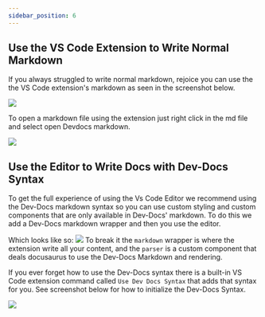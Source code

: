 ```yaml
---
sidebar_position: 6
---
```


## Use the VS Code Extension to Write Normal Markdown

If you always struggled to write normal markdown, rejoice you can use the the VS Code extension's markdown as seen in the screenshot below.

![](/img/dev-docs-assets/dev-docs-RnJpLCAyNSBBdWcgMjAyMyAwMzoxNTo1NCBHTVQ=.png)

To open a markdown file using the extension just right click in the md file and select open Devdocs markdown.

![](/img/dev-docs-assets/dev-docs-RnJpLCAyNSBBdWcgMjAyMyAwMzoxNzozOSBHTVQ=.png)

## Use the Editor to Write Docs with Dev-Docs Syntax

To get the full experience of using the Vs Code Editor we recommend using the Dev-Docs markdown syntax so you can use custom styling and custom components that are only available in Dev-Docs' markdown.  To do this we add a Dev-Docs markdown wrapper and then you use the editor.

Which looks like so:
![](/img/dev-docs-assets/dev-docs-RnJpLCAyNSBBdWcgMjAyMyAwMzoyODowNiBHTVQ=.png)
To break it the <code>markdown</code> wrapper is where the extension write all your content, and the <code>parser</code> is a custom component that deals docusaurus to use the Dev-Docs Markdown and rendering.

If you ever forget how to use the Dev-Docs syntax there is a built-in VS Code extension command called <code>Use Dev Docs Syntax</code> that adds that syntax for you. See screenshot below for how to initialize the Dev-Docs Syntax.

![](/img/dev-docs-assets/dev-docs-RnJpLCAyNSBBdWcgMjAyMyAwMzozMTo1NiBHTVQ=.png)







